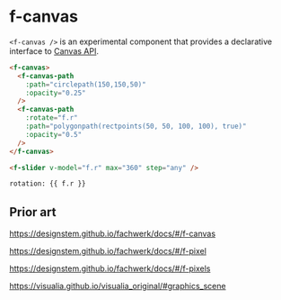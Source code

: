 # f-canvas

`<f-canvas />` is an experimental component that provides a declarative interface to [Canvas API](https://developer.mozilla.org/en-US/docs/Web/API/Canvas_API).

```md
<f-canvas>
  <f-canvas-path
    :path="circlepath(150,150,50)"
    :opacity="0.25"
  />
  <f-canvas-path
    :rotate="f.r"
    :path="polygonpath(rectpoints(50, 50, 100, 100), true)"
    :opacity="0.5"
  />
</f-canvas>

<f-slider v-model="f.r" max="360" step="any" />

rotation: {{ f.r }}
```

## Prior art

https://designstem.github.io/fachwerk/docs/#/f-canvas

https://designstem.github.io/fachwerk/docs/#/f-pixel

https://designstem.github.io/fachwerk/docs/#/f-pixels

https://visualia.github.io/visualia_original/#graphics_scene
